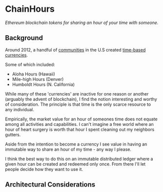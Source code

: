 # ChainHours
_Ethereum blockchain tokens for sharing an hour of your time with someone._

## Background
Around 2012, a handful of [communities](https://en.wikipedia.org/wiki/List_of_community_currencies_in_the_United_States) in the U.S created [time-based currencies](https://en.wikipedia.org/wiki/Time-based_currency).

Some of which included:
* Aloha Hours (Hawaii)
* Mile-high Hours (Denver)
* Humboldt Hours (N. California)

While many of these 'currencies' are inactive for one reason or another (arguably the advent of blockchain), I find the notion interesting and worthy of consideration. The principle is that time is the only scarce resource to any individual.

Empirically, the market value for an hour of someones time does not equate among all activities and capabilities. I can't imagine a free world where an hour of heart surgery is worth that hour I spent cleaning out my neighbors gutters.

Aside from the intention to become a currency I see value in having an immutable way to share an hour of my time - any way I please.

I think the best way to do this on an immutable distributed ledger where a given hour can be created and redeemed only once. From there I'll let people decide how they want to use it.

## Architectural Considerations

